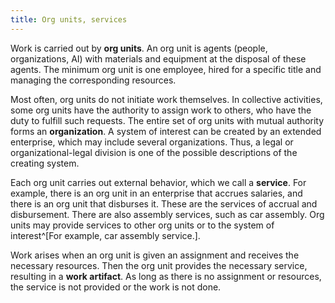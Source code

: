 ```yaml
---
title: Org units, services
---
```


Work is carried out by **org units**. An org unit is agents (people, organizations, AI) with materials and equipment at the disposal of these agents. The minimum org unit is one employee, hired for a specific title and managing the corresponding resources.

Most often, org units do not initiate work themselves. In collective activities, some org units have the authority to assign work to others, who have the duty to fulfill such requests. The entire set of org units with mutual authority forms an **organization**. A system of interest can be created by an extended enterprise, which may include several organizations. Thus, a legal or organizational-legal division is one of the possible descriptions of the creating system.

Each org unit carries out external behavior, which we call a **service**. For example, there is an org unit in an enterprise that accrues salaries, and there is an org unit that disburses it. These are the services of accrual and disbursement. There are also assembly services, such as car assembly. Org units may provide services to other org units or to the system of interest^[For example, car assembly service.].

Work arises when an org unit is given an assignment and receives the necessary resources. Then the org unit provides the necessary service, resulting in a **work artifact**. As long as there is no assignment or resources, the service is not provided or the work is not done.